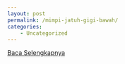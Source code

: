 ```yaml
---
layout: post
permalink: /mimpi-jatuh-gigi-bawah/
categories:
    - Uncategorized
---
```


[Baca Selengkapnya](/03)
